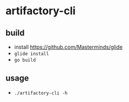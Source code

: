 # artifactory-cli

## build
* install https://github.com/Masterminds/glide
* `glide install`
* `go build`

## usage
* `./artifactory-cli -h`
